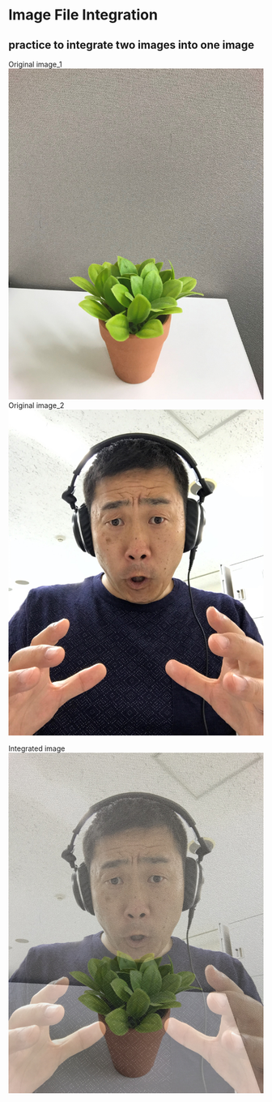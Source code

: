 # Image File Integration

## practice to integrate two images into one image

Original image_1 ![1](imgs/IMG_1380.jpg)
Original image_2 ![2](imgs/IMG_1387.jpg)

Integrated image ![3](imgs/opencv_add_weighted.jpg)

